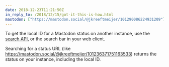 ```yaml
---
date: 2018-12-23T11:21:50Z
in_reply_to: /2018/12/15/got-it-this-is-how.html
mastodon: ["https://mastodon.social/@jkreeftmeijer/101290086224931209"]
---
```

To get the local ID for a Mastodon status on another instance, use the [search API](https://docs.joinmastodon.org/api/rest/search/), or the search bar in your web client.

Searching for a status URL (like <https://mastodon.social/@jkreeftmeijer/101236371751163533>) returns the status on your instance, including the local ID.
